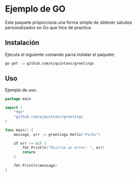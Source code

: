# Ejemplo de GO

Este paquete proporciona una forma simple de obtener saludos personalizados en Go que hice de practica.

## Instalación
Ejecuta el siguiente comando parra instalar el paquete:
```bash
go get -u github.com/ejquintans/greetings
```

## Uso
Ejemplo de uso:
```go
package main

import (
    "fmt"
    "github.com/ejquintans/greetings
)

func main() {
    message, err := greetings.Hello("Pichu")

    if err != nil {
        fmt.Println("Ocurrio un error: ", err)
        return
    }

    fmt.Println(message)
}
```